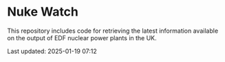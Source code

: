 # Nuke Watch

This repository includes code for retrieving the latest information available on the output of EDF nuclear power plants in the UK.

Last updated: 2025-01-19 07:12
